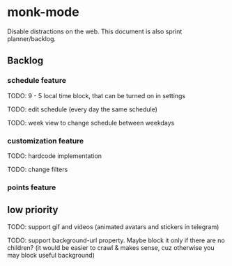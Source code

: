 # monk-mode
Disable distractions on the web. This document is also sprint planner/backlog.

## Backlog

### schedule feature
TODO: 9 - 5 local time block, that can be turned on in settings

TODO: edit schedule (every day the same schedule)

TODO: week view to change schedule between weekdays

### customization feature

TODO: hardcode implementation

TODO: change filters

### points feature

## low priority

TODO: support gif and videos (animated avatars and stickers in telegram)

TODO: support background-url property. Maybe block it only if there are no children? (it would be easier to crawl & makes sense, cuz otherwise you may block useful background)
